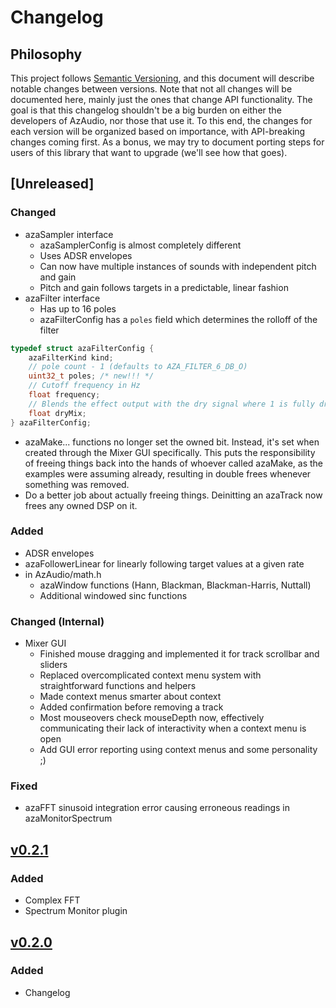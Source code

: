 # Changelog

## Philosophy

This project follows [Semantic Versioning](https://semver.org/spec/v2.0.0.html), and this document will describe notable changes between versions.
Note that not all changes will be documented here, mainly just the ones that change API functionality.
The goal is that this changelog shouldn't be a big burden on either the developers of AzAudio, nor those that use it.
To this end, the changes for each version will be organized based on importance, with API-breaking changes coming first.
As a bonus, we may try to document porting steps for users of this library that want to upgrade (we'll see how that goes).

## [Unreleased]

### Changed
- azaSampler interface
	- azaSamplerConfig is almost completely different
	- Uses ADSR envelopes
	- Can now have multiple instances of sounds with independent pitch and gain
	- Pitch and gain follows targets in a predictable, linear fashion
- azaFilter interface
	- Has up to 16 poles
	- azaFilterConfig has a `poles` field which determines the rolloff of the filter
```C
typedef struct azaFilterConfig {
	azaFilterKind kind;
	// pole count - 1 (defaults to AZA_FILTER_6_DB_O)
	uint32_t poles; /* new!!! */
	// Cutoff frequency in Hz
	float frequency;
	// Blends the effect output with the dry signal where 1 is fully dry and 0 is fully wet.
	float dryMix;
} azaFilterConfig;
```
- azaMake... functions no longer set the owned bit. Instead, it's set when created through the Mixer GUI specifically. This puts the responsibility of freeing things back into the hands of whoever called azaMake, as the examples were assuming already, resulting in double frees whenever something was removed.
- Do a better job about actually freeing things. Deinitting an azaTrack now frees any owned DSP on it.

### Added
- ADSR envelopes
- azaFollowerLinear for linearly following target values at a given rate
- in AzAudio/math.h
	- azaWindow functions (Hann, Blackman, Blackman-Harris, Nuttall)
	- Additional windowed sinc functions

### Changed (Internal)
- Mixer GUI
	- Finished mouse dragging and implemented it for track scrollbar and sliders
	- Replaced overcomplicated context menu system with straightforward functions and helpers
	- Made context menus smarter about context
	- Added confirmation before removing a track
	- Most mouseovers check mouseDepth now, effectively communicating their lack of interactivity when a context menu is open
	- Add GUI error reporting using context menus and some personality ;)

### Fixed
- azaFFT sinusoid integration error causing erroneous readings in azaMonitorSpectrum

## [v0.2.1](https://github.com/Equivocatorrr/AzAudio/releases/tag/v0.2.1)

### Added
- Complex FFT
- Spectrum Monitor plugin

## [v0.2.0](https://github.com/Equivocatorrr/AzAudio/releases/tag/v0.2.0)

### Added
- Changelog